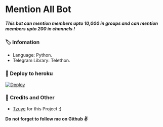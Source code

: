 # Mention All Bot
_**This bot can mention members upto 10,000 in groups and can mention members upto 200 in channels !**_

### 🏷 Infomation
- Language: Python.
- Telegram Library: Telethon.

### 🚀 Deploy to heroku
[![Deploy](https://www.herokucdn.com/deploy/button.svg)](https://heroku.com/deploy?template=https://github.com/tzuye/MentionBot)

### 🎯 Credits and Other
- [Tzuye](https://github.com/tzuye) for this Project ;)

**Do not forget to follow me on Github ✌️**

